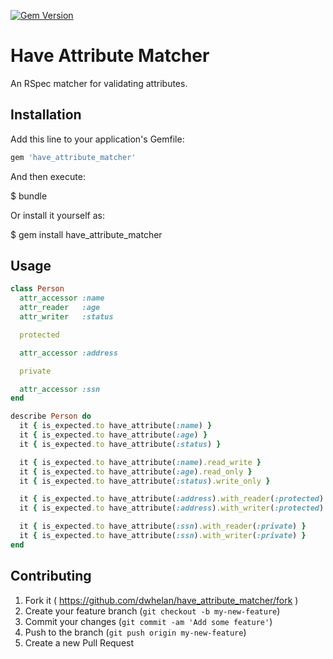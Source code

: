 [![Gem Version](https://badge.fury.io/rb/have_attribute_matcher.png)](http://badge.fury.io/rb/have_attribute_matcher)

# Have Attribute Matcher

An RSpec matcher for validating attributes.

## Installation

Add this line to your application's Gemfile:

```ruby
gem 'have_attribute_matcher'
```

And then execute:

  $ bundle

Or install it yourself as:

  $ gem install have_attribute_matcher

## Usage

```ruby
class Person
  attr_accessor :name
  attr_reader   :age
  attr_writer   :status

  protected

  attr_accessor :address

  private

  attr_accessor :ssn
end

describe Person do
  it { is_expected.to have_attribute(:name) }
  it { is_expected.to have_attribute(:age) }
  it { is_expected.to have_attribute(:status) }

  it { is_expected.to have_attribute(:name).read_write }
  it { is_expected.to have_attribute(:age).read_only }
  it { is_expected.to have_attribute(:status).write_only }

  it { is_expected.to have_attribute(:address).with_reader(:protected) }
  it { is_expected.to have_attribute(:address).with_writer(:protected) }

  it { is_expected.to have_attribute(:ssn).with_reader(:private) }
  it { is_expected.to have_attribute(:ssn).with_writer(:private) }
end
```

## Contributing

1. Fork it ( https://github.com/dwhelan/have_attribute_matcher/fork )
2. Create your feature branch (`git checkout -b my-new-feature`)
3. Commit your changes (`git commit -am 'Add some feature'`)
4. Push to the branch (`git push origin my-new-feature`)
5. Create a new Pull Request
